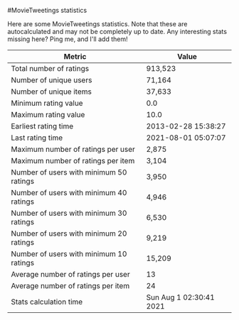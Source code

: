 #MovieTweetings statistics

Here are some MovieTweetings statistics. Note that these are autocalculated and may not be completely up to date. Any interesting stats missing here? Ping me, and I'll add them!

Metric | Value
--- | ---
Total number of ratings                 | 913,523
Number of unique users                  | 71,164
Number of unique items                  | 37,633
Minimum rating value                    | 0.0
Maximum rating value                    | 10.0
Earliest rating time                    | 2013-02-28 15:38:27
Last rating time                        | 2021-08-01 05:07:07
Maximum number of ratings per user      | 2,875
Maximum number of ratings per item      | 3,104
Number of users with minimum 50 ratings | 3,950
Number of users with minimum 40 ratings | 4,946
Number of users with minimum 30 ratings | 6,530
Number of users with minimum 20 ratings | 9,219
Number of users with minimum 10 ratings | 15,209
Average number of ratings per user      | 13
Average number of ratings per item      | 24
Stats calculation time                  | Sun Aug  1 02:30:41 2021

